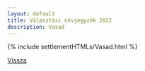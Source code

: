 ```yaml
---
layout: default
title: Választási névjegyzék 2022
description: Vasad
---
```


{% include settlementHTMLs/Vasad.html %}

[Vissza](../)